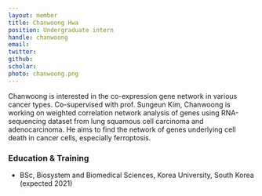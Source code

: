 ```yaml
---
layout: member
title: Chanwoong Hwa
position: Undergraduate intern
handle: chanwoong
email:
twitter:
github:
scholar: 
photo: chanwoong.png
---
```


  Chanwoong is interested in the co-expression gene network in various cancer types. Co-supervised with prof. Sungeun Kim, Chanwoong is working on weighted correlation network analysis of genes using RNA-sequencing dataset from lung squamous cell carcinoma and adenocarcinoma. He aims to find the network of genes underlying cell death in cancer cells, especially ferroptosis.

### Education & Training
- BSc, Biosystem and Biomedical Sciences, Korea University, South Korea (expected 2021)